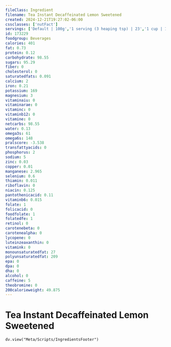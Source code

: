 ```yaml
---
fileClass: Ingredient
filename: Tea Instant Decaffeinated Lemon Sweetened
created: 2024-12-21T19:27:02-06:00
cssclasses: ['nutFact']
servings: ['Default | 100g','1 serving (3 heaping tsp) | 23','1 cup | 182']
id: 173229
foodgroup: Beverages
calories: 401
fat: 0.73
protein: 0.12
carbohydrate: 98.55
sugars: 95.29
fiber: 0
cholesterol: 0
saturatedfats: 0.091
calcium: 2
iron: 0.21
potassium: 169
magnesium: 3
vitaminaiu: 0
vitaminarae: 0
vitaminc: 0
vitaminb12: 0
vitamine: 0
netcarbs: 98.55
water: 0.13
omega3s: 61
omega6s: 148
pralscore: -3.538
transfattyacids: 0
phosphorus: 2
sodium: 5
zinc: 0.03
copper: 0.01
manganese: 2.965
selenium: 0.6
thiamin: 0.011
riboflavin: 0
niacin: 0.125
pantothenicacid: 0.11
vitaminb6: 0.015
folate: 1
folicacid: 0
foodfolate: 1
folatedfe: 1
retinol: 0
carotenebeta: 0
carotenealpha: 0
lycopene: 0
luteinzeaxanthin: 0
vitamink: 0
monounsaturatedfat: 27
polyunsaturatedfat: 209
epa: 0
dpa: 0
dha: 0
alcohol: 0
caffeine: 5
theobromine: 0
200calorieweight: 49.875
---
```


# Tea Instant Decaffeinated Lemon Sweetened

```dataviewjs
dv.view("Meta/Scripts/IngredientsFooter")
```